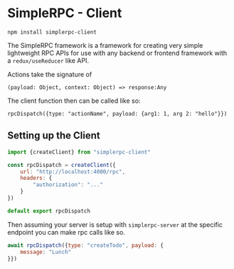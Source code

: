 # SimpleRPC - Client

`npm install simplerpc-client`

The SimpleRPC framework is a framework for creating very simple lightweight RPC APIs for use with any backend or frontend framework with a `redux/useReducer` like API.

Actions take the signature of

`(payload: Object, context: Object) => response:Any`

The client function then can be called like so:

`rpcDispatch({type: "actionName", payload: {arg1: 1, arg 2: "hello"}})`

## Setting up the Client

```js
import {createClient} from "simplerpc-client"

const rpcDispatch = createClient({
    url: "http://localhost:4000/rpc",
    headers: {
        "authorization": "..."
    }
})

default export rpcDispatch
```

Then assuming your server is setup with `simplerpc-server` at the specific endpoint you can make rpc calls like so.

```js
await rpcDispatch({type: "createTodo", payload: {
    message: "Lunch"
}})
```
